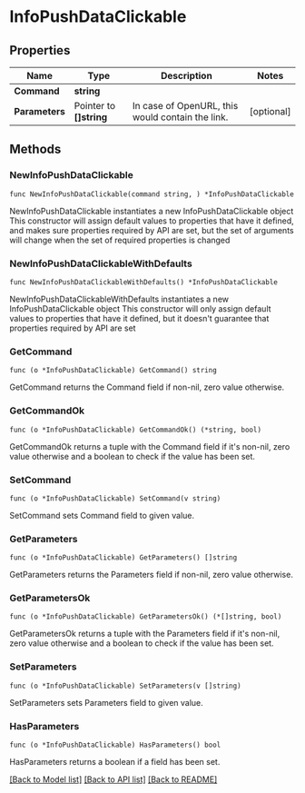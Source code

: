 # InfoPushDataClickable

## Properties

Name | Type | Description | Notes
------------ | ------------- | ------------- | -------------
**Command** | **string** |  | 
**Parameters** | Pointer to **[]string** | In case of OpenURL, this would contain the link. | [optional] 

## Methods

### NewInfoPushDataClickable

`func NewInfoPushDataClickable(command string, ) *InfoPushDataClickable`

NewInfoPushDataClickable instantiates a new InfoPushDataClickable object
This constructor will assign default values to properties that have it defined,
and makes sure properties required by API are set, but the set of arguments
will change when the set of required properties is changed

### NewInfoPushDataClickableWithDefaults

`func NewInfoPushDataClickableWithDefaults() *InfoPushDataClickable`

NewInfoPushDataClickableWithDefaults instantiates a new InfoPushDataClickable object
This constructor will only assign default values to properties that have it defined,
but it doesn't guarantee that properties required by API are set

### GetCommand

`func (o *InfoPushDataClickable) GetCommand() string`

GetCommand returns the Command field if non-nil, zero value otherwise.

### GetCommandOk

`func (o *InfoPushDataClickable) GetCommandOk() (*string, bool)`

GetCommandOk returns a tuple with the Command field if it's non-nil, zero value otherwise
and a boolean to check if the value has been set.

### SetCommand

`func (o *InfoPushDataClickable) SetCommand(v string)`

SetCommand sets Command field to given value.


### GetParameters

`func (o *InfoPushDataClickable) GetParameters() []string`

GetParameters returns the Parameters field if non-nil, zero value otherwise.

### GetParametersOk

`func (o *InfoPushDataClickable) GetParametersOk() (*[]string, bool)`

GetParametersOk returns a tuple with the Parameters field if it's non-nil, zero value otherwise
and a boolean to check if the value has been set.

### SetParameters

`func (o *InfoPushDataClickable) SetParameters(v []string)`

SetParameters sets Parameters field to given value.

### HasParameters

`func (o *InfoPushDataClickable) HasParameters() bool`

HasParameters returns a boolean if a field has been set.


[[Back to Model list]](../README.md#documentation-for-models) [[Back to API list]](../README.md#documentation-for-api-endpoints) [[Back to README]](../README.md)


